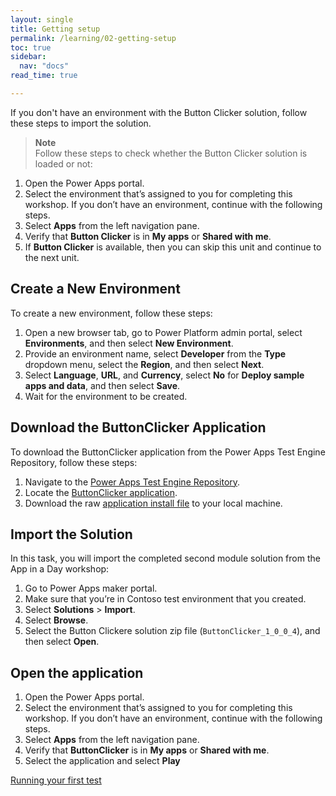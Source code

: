 ```yaml
---
layout: single
title: Getting setup
permalink: /learning/02-getting-setup
toc: true
sidebar:
  nav: "docs"
read_time: true

---
```


If you don't have an environment with the Button Clicker solution, follow these steps to import the solution.

> **Note**  
> Follow these steps to check whether the Button Clicker solution is loaded or not:

1. Open the Power Apps portal.
2. Select the environment that’s assigned to you for completing this workshop. If you don’t have an environment, continue with the following steps.
3. Select **Apps** from the left navigation pane.
4. Verify that **Button Clicker** is in **My apps** or **Shared with me**.
5. If **Button Clicker** is available, then you can skip this unit and continue to the next unit.

## Create a New Environment

To create a new environment, follow these steps:

1. Open a new browser tab, go to Power Platform admin portal, select **Environments**, and then select **New Environment**.
2. Provide an environment name, select **Developer** from the **Type** dropdown menu, select the **Region**, and then select **Next**.
3. Select **Language**, **URL**, and **Currency**, select **No** for **Deploy sample apps and data**, and then select **Save**.
4. Wait for the environment to be created.

## Download the ButtonClicker Application

To download the ButtonClicker application from the Power Apps Test Engine Repository, follow these steps:

1. Navigate to the [Power Apps Test Engine Repository](https://github.com/microsoft/PowerApps-TestEngine).
2. Locate the [ButtonClicker application](https://github.com/microsoft/PowerApps-TestEngine/tree/main/samples/buttonclicker).
3. Download the raw [application install file](https://github.com/microsoft/PowerApps-TestEngine/blob/main/samples/buttonclicker/ButtonClicker_1_0_0_4.zip) to your local machine.

## Import the Solution

In this task, you will import the completed second module solution from the App in a Day workshop:

1. Go to Power Apps maker portal.
2. Make sure that you’re in Contoso test environment that you created.
3. Select **Solutions** > **Import**.
4. Select **Browse**.
5. Select the Button Clickere solution zip file (`ButtonClicker_1_0_0_4`), and then select **Open**.

## Open the application

1. Open the Power Apps portal.
2. Select the environment that’s assigned to you for completing this workshop. If you don’t have an environment, continue with the following steps.
3. Select **Apps** from the left navigation pane.
4. Verify that **ButtonClicker** is in **My apps** or **Shared with me**.
5. Select the application and select **Play**

<a href="./03-running-your-first-test" class="btn btn--primary">Running your first test</a>

